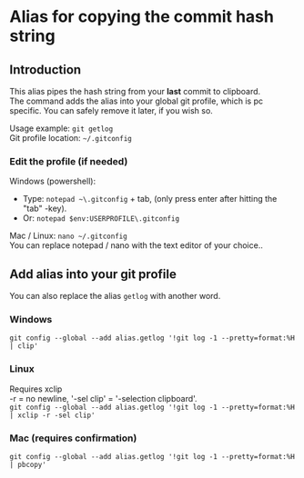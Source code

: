 # Alias for copying the commit hash string

## Introduction

This alias pipes the hash string from your **last** commit to clipboard.<br>
The command adds the alias into your global git profile, which is pc specific. You can safely remove it later, if you wish so.<br>

Usage example: `git getlog`<br>
Git profile location: `~/.gitconfig`

### Edit the profile (if needed)

Windows (powershell):

- Type: `notepad ~\.gitconfig` + tab, (only press enter after hitting the "tab" -key).<br>
- Or: `notepad $env:USERPROFILE\.gitconfig`

Mac / Linux: `nano ~/.gitconfig`<br>
You can replace notepad / nano with the text editor of your choice..

## Add alias into your git profile

You can also replace the alias `getlog` with another word.

### Windows

`git config --global --add alias.getlog '!git log -1 --pretty=format:%H | clip'`

### Linux

Requires xclip<br>
-r = no newline, '-sel clip' = '-selection clipboard'.<br>
`git config --global --add alias.getlog '!git log -1 --pretty=format:%H | xclip -r -sel clip'`

### Mac (requires confirmation)

`git config --global --add alias.getlog '!git log -1 --pretty=format:%H | pbcopy'`
